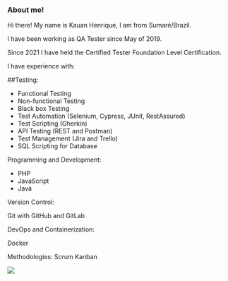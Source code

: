 ### About me!

Hi there! My name is Kauan Henrique, I am from Sumaré/Brazil.

I have been working as QA Tester since May of 2019. 

Since 2021 I have held the Certified Tester Foundation Level Certification.

I have experience with: 

##Testing:

<ul> 
  <li> Functional Testing </li>
  <li> Non-functional Testing</li>
  <li> Black box Testing </li>
  <li> Test Automation (Selenium, Cypress, JUnit, RestAssured) </li>
  <li> Test Scripting (Gherkin) </li>
  <li> API Testing (REST and Postman) </li>
  <li> Test Management (Jira and Trello) </li>
  <li> SQL Scripting for Database</li>
</ul>

Programming and Development:
<ul>
  <li> PHP </li>
  <li> JavaScript </li>
  <li> Java</li>
</ul>

Version Control:

Git with GitHub and GitLab

DevOps and Containerization:

Docker


Methodologies:
Scrum
Kanban







<a href="https://www.linkedin.com/in/khds17/" rel="nofollow"><img src="https://camo.githubusercontent.com/e8dbf62a04af86d46001864cd22338d8a8474486a0e976ec695580027c373c79/68747470733a2f2f696d672e736869656c64732e696f2f62616467652f6c696e6b6564696e2d2532333030373742352e7376673f267374796c653d666f722d7468652d6261646765266c6f676f3d6c696e6b6564696e266c6f676f436f6c6f723d7768697465" data-canonical-src="https://img.shields.io/badge/linkedin-%230077B5.svg?&amp;style=for-the-badge&amp;logo=linkedin&amp;logoColor=white" style="max-width: 100%;"></a>

<!--
**khds17/khds17** is a ✨ _special_ ✨ repository because its `README.md` (this file) appears on your GitHub profile.

Here are some ideas to get you started:

- 🔭 I’m currently working on ...
- 🌱 I’m currently learning ...
- 👯 I’m looking to collaborate on ...
- 🤔 I’m looking for help with ...
- 💬 Ask me about ...
- 📫 How to reach me: ...
- 😄 Pronouns: ...
- ⚡ Fun fact: ...
-->
